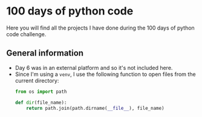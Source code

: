 # 100 days of python code

Here you will find all the projects I have done during the 100 days of python code challenge.

## General information
- Day 6 was in an external platform and so it's not included here.
- Since I'm using a `venv`, I use the following function to open files from the current directory:
    ```python
    from os import path

    def dir(file_name):
        return path.join(path.dirname(__file__), file_name)
    ```



